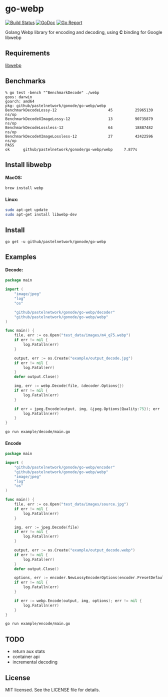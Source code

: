 # go-webp
[![Build Status](https://travis-ci.com/kolesa-team/go-webp.svg)](https://travis-ci.com/github/kolesa-team/go-webp)
[![GoDoc](https://godoc.org/github/pastelnetwork/gonode/go-webp?status.svg)](https://godoc.org/github/pastelnetwork/gonode/go-webp)
[![Go Report](https://goreportcard.com/badge/github/pastelnetwork/gonode/go-webp)](https://goreportcard.com/report/github/pastelnetwork/gonode/go-webp)

Golang Webp library for encoding and decoding, using **C** binding for Google libwebp

## Requirements
[libwebp](https://developers.google.com/speed/webp/docs/api)

## Benchmarks
```text
% go test -bench "^BenchmarkDecode" ./webp                                                                                
goos: darwin
goarch: amd64
pkg: github/pastelnetwork/gonode/go-webp/webp
BenchmarkDecodeLossy-12                       45          25965139 ns/op
BenchmarkDecodeXImageLossy-12                 13          90735879 ns/op
BenchmarkDecodeLossless-12                    64          18887482 ns/op
BenchmarkDecodeXImageLossless-12              27          42422596 ns/op
PASS
ok      github/pastelnetwork/gonode/go-webp/webp     7.877s
```

## Install libwebp
#### MacOS:
```bash
brew install webp
```
#### Linux:
```bash
sudo apt-get update
sudo apt-get install libwebp-dev
```

## Install
`go get -u github/pastelnetwork/gonode/go-webp`

## Examples

#### Decode:
```go
package main

import (
	"image/jpeg"
	"log"
	"os"

	"github/pastelnetwork/gonode/go-webp/decoder"
	"github/pastelnetwork/gonode/go-webp/webp"
)

func main() {
	file, err := os.Open("test_data/images/m4_q75.webp")
	if err != nil {
		log.Fatalln(err)
	}

	output, err := os.Create("example/output_decode.jpg")
	if err != nil {
		log.Fatal(err)
	}
	defer output.Close()

	img, err := webp.Decode(file, &decoder.Options{})
	if err != nil {
		log.Fatalln(err)
	}

	if err = jpeg.Encode(output, img, &jpeg.Options{Quality:75}); err != nil {
		log.Fatalln(err)
	}
}
```

```bash
go run example/decode/main.go
```

#### Encode
```go
package main

import (
	"github/pastelnetwork/gonode/go-webp/encoder"
	"github/pastelnetwork/gonode/go-webp/webp"
	"image/jpeg"
	"log"
	"os"
)

func main() {
	file, err := os.Open("test_data/images/source.jpg")
	if err != nil {
		log.Fatalln(err)
	}

	img, err := jpeg.Decode(file)
	if err != nil {
		log.Fatalln(err)
	}

	output, err := os.Create("example/output_decode.webp")
	if err != nil {
		log.Fatal(err)
	}
	defer output.Close()

	options, err := encoder.NewLossyEncoderOptions(encoder.PresetDefault, 75)
	if err != nil {
		log.Fatalln(err)
	}

	if err := webp.Encode(output, img, options); err != nil {
		log.Fatalln(err)
	}
}
```
```bash
go run example/encode/main.go
```

## TODO
- return aux stats
- container api
- incremental decoding

## License
MIT licensed. See the LICENSE file for details.

